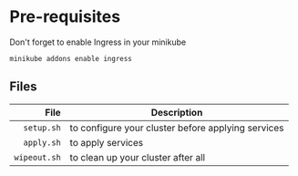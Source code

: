 # Pre-requisites

Don't forget to enable Ingress in your minikube

`minikube addons enable ingress`

## Files

|         File | Description                                        |
| -----------: | -------------------------------------------------- |
|   `setup.sh` | to configure your cluster before applying services |
|   `apply.sh` | to apply services                                  |
| `wipeout.sh` | to clean up your cluster after all                 |
